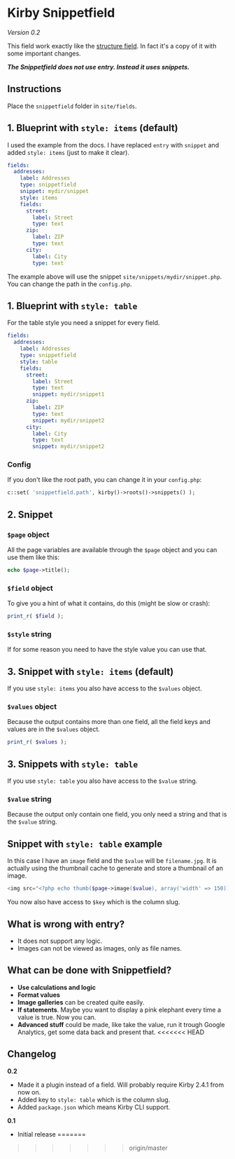 # Kirby Snippetfield

*Version 0.2*

This field work exactly like the [structure field](https://getkirby.com/docs/cheatsheet/panel-fields/structure). In fact it's a copy of it with some important changes.

***The Snippetfield does not use entry. Instead it uses snippets.***

## Instructions

Place the `snippetfield` folder in `site/fields`.

## 1. Blueprint with `style: items` (default)

I used the example from the docs. I have replaced `entry` with `snippet` and added `style: items` (just to make it clear).

```yaml
fields:
  addresses:
    label: Addresses
    type: snippetfield
    snippet: mydir/snippet
    style: items
    fields:
      street:
        label: Street
        type: text
      zip:
        label: ZIP
        type: text
      city:
        label: City
        type: text
```

The example above will use the snippet `site/snippets/mydir/snippet.php`. You can change the path in the `config.php`.

## 1. Blueprint with `style: table`

For the table style you need a snippet for every field.

```yaml
fields:
  addresses:
    label: Addresses
    type: snippetfield
    style: table
    fields:
      street:
        label: Street
        type: text
        snippet: mydir/snippet1
      zip:
        label: ZIP
        type: text
        snippet: mydir/snippet2
      city:
        label: City
        type: text
        snippet: mydir/snippet2
```

### Config

If you don't like the root path, you can change it in your `config.php`:

```php
c::set( 'snippetfield.path', kirby()->roots()->snippets() );
```

## 2. Snippet

### `$page` object

All the page variables are available through the `$page` object and you can use them like this:

```php
echo $page->title();
```

### `$field` object

To give you a hint of what it contains, do this (might be slow or crash):

```php
print_r( $field );
```

### `$style` string

If for some reason you need to have the style value you can use that.

## 3. Snippet with `style: items` (default)

If you use `style: items` you also have access to the `$values` object.

### `$values` object

Because the output contains more than one field, all the field keys and values are in the `$values` object.

```php
print_r( $values );
```

## 3. Snippets with `style: table`

If you use `style: table` you also have access to the `$value` string.

### `$value` string

Because the output only contain one field, you only need a string and that is the `$value` string.

## Snippet with `style: table` example

In this case I have an `image` field and the `$value` will be `filename.jpg`. It is actually using the thumbnail cache to generate and store a thumbnail of an image.

```php
<img src="<?php echo thumb($page->image($value), array('width' => 150))->url(); ?>">
```

You now also have access to `$key` which is the column slug.

## What is wrong with entry?

- It does not support any logic.
- Images can not be viewed as images, only as file names.

## What can be done with Snippetfield?

- **Use calculations and logic**
- **Format values**
- **Image galleries** can be created quite easily.
- **If statements**. Maybe you want to display a pink elephant every time a value is true. Now you can.
- **Advanced stuff** could be made, like take the value, run it trough Google Analytics, get some data back and present that.
<<<<<<< HEAD

## Changelog

**0.2**

- Made it a plugin instead of a field. Will probably require Kirby 2.4.1 from now on.
- Added key to `style: table` which is the column slug.
- Added `package.json` which means Kirby CLI support.

**0.1**

- Initial release
=======
>>>>>>> origin/master
